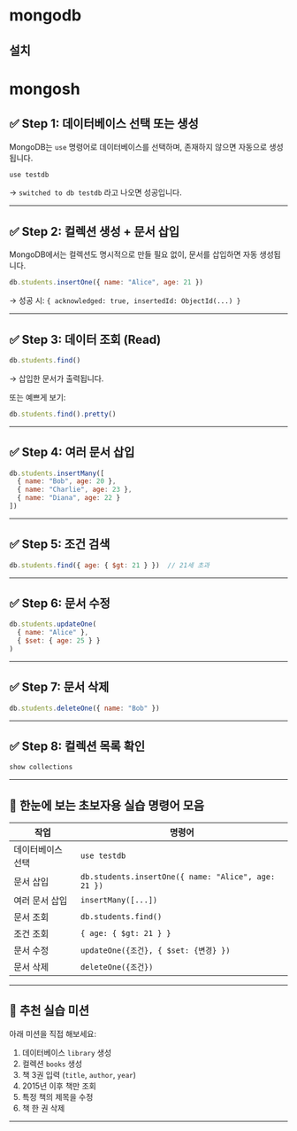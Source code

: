 # mongodb
## 설치

# mongosh

## ✅ Step 1: 데이터베이스 선택 또는 생성

MongoDB는 `use` 명령어로 데이터베이스를 선택하며, 존재하지 않으면 자동으로 생성됩니다.

```javascript
use testdb
```

→ `switched to db testdb` 라고 나오면 성공입니다.

---

## ✅ Step 2: 컬렉션 생성 + 문서 삽입

MongoDB에서는 컬렉션도 명시적으로 만들 필요 없이, 문서를 삽입하면 자동 생성됩니다.

```javascript
db.students.insertOne({ name: "Alice", age: 21 })
```

→ 성공 시: `{ acknowledged: true, insertedId: ObjectId(...) }`

---

## ✅ Step 3: 데이터 조회 (Read)

```javascript
db.students.find()
```

→ 삽입한 문서가 출력됩니다.

또는 예쁘게 보기:

```javascript
db.students.find().pretty()
```

---

## ✅ Step 4: 여러 문서 삽입

```javascript
db.students.insertMany([
  { name: "Bob", age: 20 },
  { name: "Charlie", age: 23 },
  { name: "Diana", age: 22 }
])
```

---

## ✅ Step 5: 조건 검색

```javascript
db.students.find({ age: { $gt: 21 } })  // 21세 초과
```

---

## ✅ Step 6: 문서 수정

```javascript
db.students.updateOne(
  { name: "Alice" },
  { $set: { age: 25 } }
)
```

---

## ✅ Step 7: 문서 삭제

```javascript
db.students.deleteOne({ name: "Bob" })
```

---

## ✅ Step 8: 컬렉션 목록 확인

```javascript
show collections
```

---

## 📌 한눈에 보는 초보자용 실습 명령어 모음

| 작업        | 명령어                                                 |
| --------- | --------------------------------------------------- |
| 데이터베이스 선택 | `use testdb`                                        |
| 문서 삽입     | `db.students.insertOne({ name: "Alice", age: 21 })` |
| 여러 문서 삽입  | `insertMany([...])`                                 |
| 문서 조회     | `db.students.find()`                                |
| 조건 조회     | `{ age: { $gt: 21 } }`                              |
| 문서 수정     | `updateOne({조건}, { $set: {변경} })`                   |
| 문서 삭제     | `deleteOne({조건})`                                   |

---

## 🔁 추천 실습 미션

아래 미션을 직접 해보세요:

1. 데이터베이스 `library` 생성
2. 컬렉션 `books` 생성
3. 책 3권 입력 (`title`, `author`, `year`)
4. 2015년 이후 책만 조회
5. 특정 책의 제목을 수정
6. 책 한 권 삭제

---
